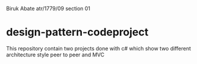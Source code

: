 Biruk Abate
atr/1779/09
section 01

# design-pattern-codeproject
This repository contain two projects done with c# which show two different architecture style peer to peer and MVC 

